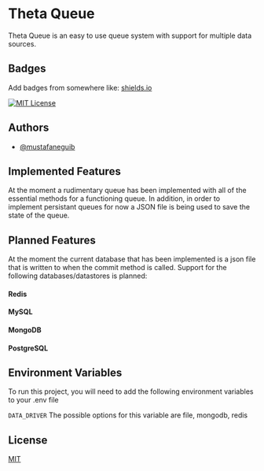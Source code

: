 
# Theta Queue

Theta Queue is an easy to use queue system with support for multiple data sources.


## Badges

Add badges from somewhere like: [shields.io](https://shields.io/)

[![MIT License](https://img.shields.io/badge/License-MIT-green.svg)](https://choosealicense.com/licenses/mit/)

## Authors

- [@mustafaneguib](https://www.github.com/mustafaneguib)


## Implemented Features
At the moment a rudimentary queue has been implemented with all of the essential methods for a functioning queue. In addition, in order to implement persistant queues for now a JSON file is being used to save the state of the queue. 

## Planned Features
At the moment the current database that has been implemented is a json file that is written to when the commit method is called.
Support for the following databases/datastores is planned:

#### Redis
#### MySQL
#### MongoDB
#### PostgreSQL 
## Environment Variables

To run this project, you will need to add the following environment variables to your .env file

`DATA_DRIVER`
The possible options for this variable are
file, mongodb, redis

## License

[MIT](https://choosealicense.com/licenses/mit/)

